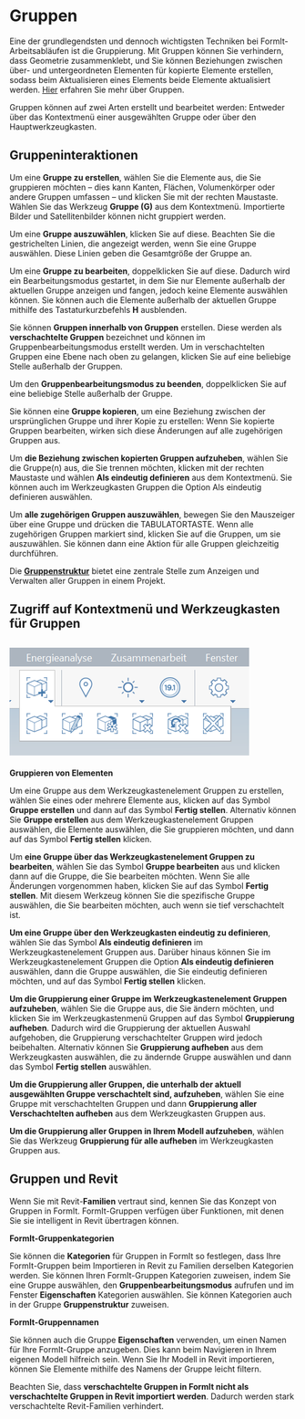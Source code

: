 # Gruppen

Eine der grundlegendsten und dennoch wichtigsten Techniken bei FormIt-Arbeitsabläufen ist die Gruppierung. Mit Gruppen können Sie verhindern, dass Geometrie zusammenklebt, und Sie können Beziehungen zwischen über- und untergeordneten Elementen für kopierte Elemente erstellen, sodass beim Aktualisieren eines Elements beide Elemente aktualisiert werden. [Hier](../formit-primer/part-i/grouping-objects.md) erfahren Sie mehr über Gruppen.

Gruppen können auf zwei Arten erstellt und bearbeitet werden: Entweder über das Kontextmenü einer ausgewählten Gruppe oder über den Hauptwerkzeugkasten.

## Gruppeninteraktionen

Um eine **Gruppe zu erstellen**, wählen Sie die Elemente aus, die Sie gruppieren möchten – dies kann Kanten, Flächen, Volumenkörper oder andere Gruppen umfassen – und klicken Sie mit der rechten Maustaste. Wählen Sie das Werkzeug **Gruppe \(G\)** aus dem Kontextmenü. Importierte Bilder und Satellitenbilder können nicht gruppiert werden.

Um eine **Gruppe auszuwählen**, klicken Sie auf diese. Beachten Sie die gestrichelten Linien, die angezeigt werden, wenn Sie eine Gruppe auswählen. Diese Linien geben die Gesamtgröße der Gruppe an.

Um eine **Gruppe zu bearbeiten**, doppelklicken Sie auf diese. Dadurch wird ein Bearbeitungsmodus gestartet, in dem Sie nur Elemente außerhalb der aktuellen Gruppe anzeigen und fangen, jedoch keine Elemente auswählen können. Sie können auch die Elemente außerhalb der aktuellen Gruppe mithilfe des Tastaturkurzbefehls **H** ausblenden.

Sie können **Gruppen innerhalb von Gruppen** erstellen. Diese werden als **verschachtelte Gruppen** bezeichnet und können im Gruppenbearbeitungsmodus erstellt werden. Um in verschachtelten Gruppen eine Ebene nach oben zu gelangen, klicken Sie auf eine beliebige Stelle außerhalb der Gruppen.

Um den **Gruppenbearbeitungsmodus zu beenden**, doppelklicken Sie auf eine beliebige Stelle außerhalb der Gruppe.

Sie können eine **Gruppe kopieren**, um eine Beziehung zwischen der ursprünglichen Gruppe und ihrer Kopie zu erstellen: Wenn Sie kopierte Gruppen bearbeiten, wirken sich diese Änderungen auf alle zugehörigen Gruppen aus.

Um **die Beziehung zwischen kopierten Gruppen aufzuheben**, wählen Sie die Gruppe(n) aus, die Sie trennen möchten, klicken mit der rechten Maustaste und wählen **Als eindeutig definieren** aus dem Kontextmenü. Sie können auch im Werkzeugkasten Gruppen die Option Als eindeutig definieren auswählen.

Um **alle zugehörigen Gruppen auszuwählen**, bewegen Sie den Mauszeiger über eine Gruppe und drücken die TABULATORTASTE. Wenn alle zugehörigen Gruppen markiert sind, klicken Sie auf die Gruppen, um sie auszuwählen. Sie können dann eine Aktion für alle Gruppen gleichzeitig durchführen.

Die [**Gruppenstruktur**](groups-tree.md) bietet eine zentrale Stelle zum Anzeigen und Verwalten aller Gruppen in einem Projekt.

## Zugriff auf Kontextmenü und Werkzeugkasten für Gruppen

## ![](../.gitbook/assets/grouptoolbar.png)

**Gruppieren von Elementen**

Um eine Gruppe aus dem Werkzeugkastenelement Gruppen zu erstellen, wählen Sie eines oder mehrere Elemente aus, klicken auf das Symbol **Gruppe erstellen** und dann auf das Symbol **Fertig stellen**. Alternativ können Sie **Gruppe erstellen** aus dem Werkzeugkastenelement Gruppen auswählen, die Elemente auswählen, die Sie gruppieren möchten, und dann auf das Symbol **Fertig stellen** klicken.

Um **eine Gruppe über das Werkzeugkastenelement Gruppen zu bearbeiten**, wählen Sie das Symbol **Gruppe bearbeiten** aus und klicken dann auf die Gruppe, die Sie bearbeiten möchten. Wenn Sie alle Änderungen vorgenommen haben, klicken Sie auf das Symbol **Fertig stellen**. Mit diesem Werkzeug können Sie die spezifische Gruppe auswählen, die Sie bearbeiten möchten, auch wenn sie tief verschachtelt ist.

**Um eine Gruppe über den Werkzeugkasten eindeutig zu definieren**, wählen Sie das Symbol **Als eindeutig definieren** im Werkzeugkastenelement Gruppen aus. Darüber hinaus können Sie im Werkzeugkastenelement Gruppen die Option **Als eindeutig definieren** auswählen, dann die Gruppe auswählen, die Sie eindeutig definieren möchten, und auf das Symbol **Fertig stellen** klicken.

**Um die Gruppierung einer Gruppe im Werkzeugkastenelement Gruppen aufzuheben**, wählen Sie die Gruppe aus, die Sie ändern möchten, und klicken Sie im Werkzeugkastenmenü Gruppen auf das Symbol **Gruppierung aufheben**. Dadurch wird die Gruppierung der aktuellen Auswahl aufgehoben, die Gruppierung verschachtelter Gruppen wird jedoch beibehalten. Alternativ können Sie **Gruppierung aufheben** aus dem Werkzeugkasten auswählen, die zu ändernde Gruppe auswählen und dann das Symbol **Fertig stellen** auswählen.

**Um die Gruppierung aller Gruppen, die unterhalb der aktuell ausgewählten Gruppe verschachtelt sind, aufzuheben**, wählen Sie eine Gruppe mit verschachtelten Gruppen und dann **Gruppierung aller Verschachtelten aufheben** aus dem Werkzeugkasten Gruppen aus.

**Um die Gruppierung aller Gruppen in Ihrem Modell aufzuheben**, wählen Sie das Werkzeug **Gruppierung für alle aufheben** im Werkzeugkasten Gruppen aus.

## Gruppen und Revit

Wenn Sie mit Revit-**Familien** vertraut sind, kennen Sie das Konzept von Gruppen in FormIt. FormIt-Gruppen verfügen über Funktionen, mit denen Sie sie intelligent in Revit übertragen können.

**FormIt-Gruppenkategorien**

Sie können die **Kategorien** für Gruppen in FormIt so festlegen, dass Ihre FormIt-Gruppen beim Importieren in Revit zu Familien derselben Kategorien werden. Sie können Ihren FormIt-Gruppen Kategorien zuweisen, indem Sie eine Gruppe auswählen, den **Gruppenbearbeitungsmodus** aufrufen und im Fenster **Eigenschaften** Kategorien auswählen. Sie können Kategorien auch in der Gruppe **Gruppenstruktur** zuweisen.

**FormIt-Gruppennamen**

Sie können auch die Gruppe **Eigenschaften** verwenden, um einen Namen für Ihre FormIt-Gruppe anzugeben. Dies kann beim Navigieren in Ihrem eigenen Modell hilfreich sein. Wenn Sie Ihr Modell in Revit importieren, können Sie Elemente mithilfe des Namens der Gruppe leicht filtern.

Beachten Sie, dass **verschachtelte Gruppen in FormIt nicht als verschachtelte Gruppen in Revit importiert werden**. Dadurch werden stark verschachtelte Revit-Familien verhindert.

